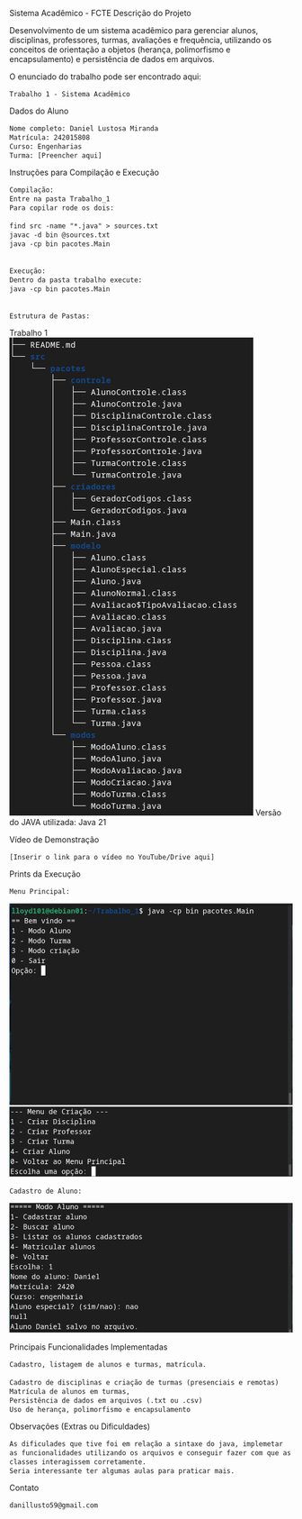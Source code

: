 Sistema Acadêmico - FCTE
Descrição do Projeto

Desenvolvimento de um sistema acadêmico para gerenciar alunos, disciplinas, professores, turmas, avaliações e frequência, utilizando os conceitos de orientação a objetos (herança, polimorfismo e encapsulamento) e persistência de dados em arquivos.

O enunciado do trabalho pode ser encontrado aqui:

    Trabalho 1 - Sistema Acadêmico

Dados do Aluno

    Nome completo: Daniel Lustosa Miranda
    Matrícula: 242015808
    Curso: Engenharias
    Turma: [Preencher aqui]

Instruções para Compilação e Execução

    Compilação:
    Entre na pasta Trabalho_1
    Para copilar rode os dois:

    find src -name "*.java" > sources.txt
    javac -d bin @sources.txt
    java -cp bin pacotes.Main


    Execução:
    Dentro da pasta trabalho execute:
    java -cp bin pacotes.Main


    Estrutura de Pastas:

Trabalho 1
![arvore](imagens/arvore.png)
    Versão do JAVA utilizada:
    Java 21

Vídeo de Demonstração

    [Inserir o link para o vídeo no YouTube/Drive aqui]

Prints da Execução

    Menu Principal:
![imagen](imagens/menuPrincipal.png)
![imagem](imagens/menuCriacao.png)

    Cadastro de Aluno:

![imagen](imagens/cadastroAluno.png)



Principais Funcionalidades Implementadas

    Cadastro, listagem de alunos e turmas, matrícula.

    Cadastro de disciplinas e criação de turmas (presenciais e remotas)
    Matrícula de alunos em turmas,
    Persistência de dados em arquivos (.txt ou .csv)
    Uso de herança, polimorfismo e encapsulamento

Observações (Extras ou Dificuldades)

    As dificulades que tive foi em relação a sintaxe do java, implemetar as funcionalidades utilizando os arquivos e conseguir fazer com que as classes interagissem corretamente. 
    Seria interessante ter algumas aulas para praticar mais.

Contato

    danillusto59@gmail.com